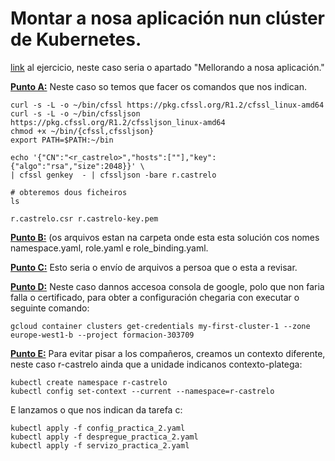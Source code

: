 # Montar a nosa aplicación nun clúster de Kubernetes.
[link]( https://prefapp.github.io/formacion/cursos/kubernetes/#/./00_actividades/03_modulo_3?id=a-creando-a-nosa-infraestrutura) al ejercicio, neste caso seria o apartado "Mellorando a nosa aplicación."

**<u>Punto A:</u>**
Neste caso so temos que facer os comandos que nos indican.

```mkdir ~/bin
curl -s -L -o ~/bin/cfssl https://pkg.cfssl.org/R1.2/cfssl_linux-amd64
curl -s -L -o ~/bin/cfssljson https://pkg.cfssl.org/R1.2/cfssljson_linux-amd64
chmod +x ~/bin/{cfssl,cfssljson}
export PATH=$PATH:~/bin

echo '{"CN":"<r_castrelo>","hosts":[""],"key":{"algo":"rsa","size":2048}}' \
| cfssl genkey  - | cfssljson -bare r.castrelo

# obteremos dous ficheiros
ls

r.castrelo.csr r.castrelo-key.pem

```
**<u>Punto B:</u>**
(os arquivos estan na carpeta onde esta esta solución cos nomes namespace.yaml, role.yaml e role_binding.yaml.

**<u>Punto C:</u>**
Esto seria o envío de arquivos a persoa que o esta a revisar. 

**<u>Punto D:</u>**
Neste caso dannos accesoa  consola de google, polo que non faria falla o certificado, para obter a configuración chegaria con executar o seguinte comando:

```
gcloud container clusters get-credentials my-first-cluster-1 --zone europe-west1-b --project formacion-303709
```

**<u>Punto E:</u>**
Para evitar pisar a los compañeros, creamos un contexto diferente, neste caso r-castrelo ainda que a unidade indicanos contexto-platega:

```
kubectl create namespace r-castrelo
kubectl config set-context --current --namespace=r-castrelo
```

E lanzamos o que nos indican da tarefa c:
```
kubectl apply -f config_practica_2.yaml
kubectl apply -f despregue_practica_2.yaml 
kubectl apply -f servizo_practica_2.yaml
```


